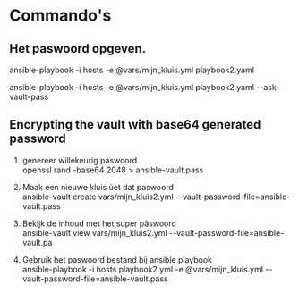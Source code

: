 # Commando's

## Het paswoord opgeven.

ansible-playbook -i hosts -e @vars/mijn_kluis.yml playbook2.yaml 

ansible-playbook -i hosts -e @vars/mijn_kluis.yml playbook2.yaml --ask-vault-pass

## Encrypting the vault with base64 generated password

1) genereer willekeurig paswoord  
openssl rand -base64 2048 > ansible-vault.pass

2) Maak een nieuwe kluis ùet dat paswoord  
ansible-vault create vars/mijn_kluis2.yml --vault-password-file=ansible-vault.pass



3) Bekijk de inhoud met het super pâswoord  
ansible-vault view vars/mijn_kluis2.yml --vault-password-file=ansible-vault.pa

4) Gebruik het paswoord bestand bij ansible playbook  
ansible-playbook -i hosts playbook2.yml -e @vars/mijn_kluis.yml --vault-password-file=ansible-vault.pass
